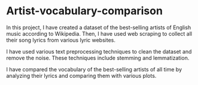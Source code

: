 # Artist-vocabulary-comparison
In this project, I have created a dataset of the best-selling artists of English music according to Wikipedia. Then, I have used web scraping to collect all their song lyrics from various lyric websites.

I have used various text preprocessing techniques to clean the dataset and remove the noise. These techniques include stemming and lemmatization.

I have compared the vocabulary of the best-selling artists of all time by analyzing their lyrics and comparing them with various plots.
